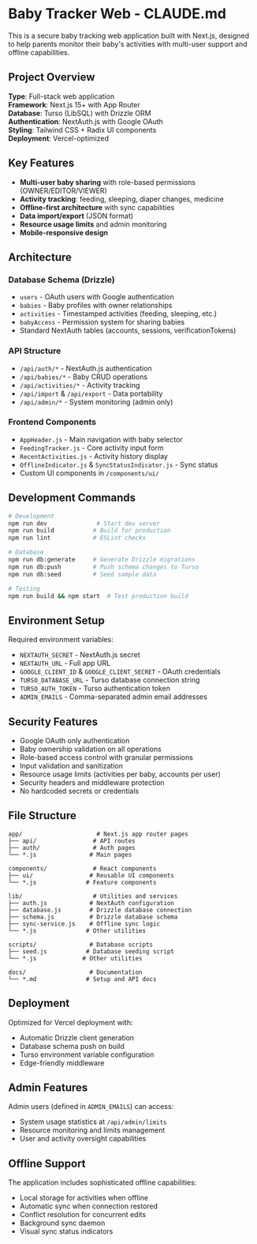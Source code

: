 # Baby Tracker Web - CLAUDE.md

This is a secure baby tracking web application built with Next.js, designed to help parents monitor their baby's activities with multi-user support and offline capabilities.

## Project Overview

**Type**: Full-stack web application  
**Framework**: Next.js 15+ with App Router  
**Database**: Turso (LibSQL) with Drizzle ORM  
**Authentication**: NextAuth.js with Google OAuth  
**Styling**: Tailwind CSS + Radix UI components  
**Deployment**: Vercel-optimized

## Key Features

- **Multi-user baby sharing** with role-based permissions (OWNER/EDITOR/VIEWER)
- **Activity tracking**: feeding, sleeping, diaper changes, medicine
- **Offline-first architecture** with sync capabilities
- **Data import/export** (JSON format)
- **Resource usage limits** and admin monitoring
- **Mobile-responsive design**

## Architecture

### Database Schema (Drizzle)
- `users` - OAuth users with Google authentication
- `babies` - Baby profiles with owner relationships
- `activities` - Timestamped activities (feeding, sleeping, etc.)
- `babyAccess` - Permission system for sharing babies
- Standard NextAuth tables (accounts, sessions, verificationTokens)

### API Structure
- `/api/auth/*` - NextAuth.js authentication
- `/api/babies/*` - Baby CRUD operations
- `/api/activities/*` - Activity tracking
- `/api/import` & `/api/export` - Data portability
- `/api/admin/*` - System monitoring (admin only)

### Frontend Components
- `AppHeader.js` - Main navigation with baby selector
- `FeedingTracker.js` - Core activity input form
- `RecentActivities.js` - Activity history display
- `OfflineIndicator.js` & `SyncStatusIndicator.js` - Sync status
- Custom UI components in `/components/ui/`

## Development Commands

```bash
# Development
npm run dev              # Start dev server
npm run build           # Build for production
npm run lint            # ESLint checks

# Database
npm run db:generate     # Generate Drizzle migrations
npm run db:push         # Push schema changes to Turso
npm run db:seed         # Seed sample data

# Testing
npm run build && npm start  # Test production build
```

## Environment Setup

Required environment variables:
- `NEXTAUTH_SECRET` - NextAuth.js secret
- `NEXTAUTH_URL` - Full app URL
- `GOOGLE_CLIENT_ID` & `GOOGLE_CLIENT_SECRET` - OAuth credentials
- `TURSO_DATABASE_URL` - Turso database connection string
- `TURSO_AUTH_TOKEN` - Turso authentication token
- `ADMIN_EMAILS` - Comma-separated admin email addresses

## Security Features

- Google OAuth only authentication
- Baby ownership validation on all operations
- Role-based access control with granular permissions
- Input validation and sanitization
- Resource usage limits (activities per baby, accounts per user)
- Security headers and middleware protection
- No hardcoded secrets or credentials

## File Structure

```
app/                     # Next.js app router pages
├── api/                # API routes
├── auth/               # Auth pages
└── *.js               # Main pages

components/             # React components
├── ui/                # Reusable UI components
└── *.js              # Feature components

lib/                    # Utilities and services
├── auth.js            # NextAuth configuration
├── database.js        # Drizzle database connection
├── schema.js          # Drizzle database schema
├── sync-service.js    # Offline sync logic
└── *.js              # Other utilities

scripts/               # Database scripts
├── seed.js           # Database seeding script
└── *.js             # Other utilities

docs/                  # Documentation
└── *.md              # Setup and API docs
```

## Deployment

Optimized for Vercel deployment with:
- Automatic Drizzle client generation
- Database schema push on build
- Turso environment variable configuration
- Edge-friendly middleware

## Admin Features

Admin users (defined in `ADMIN_EMAILS`) can access:
- System usage statistics at `/api/admin/limits`
- Resource monitoring and limits management
- User and activity oversight capabilities

## Offline Support

The application includes sophisticated offline capabilities:
- Local storage for activities when offline
- Automatic sync when connection restored
- Conflict resolution for concurrent edits
- Background sync daemon
- Visual sync status indicators